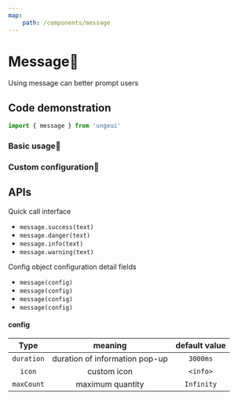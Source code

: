 ```yaml
---
map:
    path: /components/message
---
```


# Message💨

Using message can better prompt users

## Code demonstration

```js
import { message } from 'ungeui'
```

### Basic usage🚀

<demo 
    src="./demo/en/base.vue"
    language="vue"
    title="🚀basic usage"
    desc="Several basic themes are preset, and you can call them at the right time">
</demo>

### Custom configuration🗽

<demo 
    src="./demo/en/config.vue"
    language="vue"
    title="🗽basic usage"
    desc="You can also customize some configurations">
</demo>

## APIs

Quick call interface
* `message.success(text)`
* `message.danger(text)`
* `message.info(text)`
* `message.warning(text)`

Config object configuration detail fields
* `message(config)`
* `message(config)`
* `message(config)`
* `message(config)`

#### config

|   Type     | meaning   |  default value|
| :-------:  | :-----: | :-----: |
| `duration` | duration of information pop-up | `3000ms` |
| `icon`     | custom icon | `<info>` |
| `maxCount` | maximum quantity | `Infinity` |